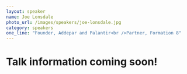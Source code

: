 ```yaml
---
layout: speaker
name: Joe Lonsdale
photo_url: /images/speakers/joe-lonsdale.jpg
category: speakers
one_line: "Founder, Addepar and Palantir<br />Partner, Formation 8"
---
```

# Talk information coming soon!
